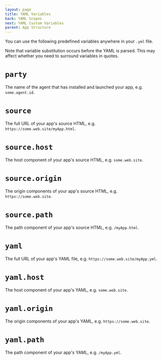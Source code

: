 ```yaml
---
layout: page
title: YAML Variables
back: YAML Scopes
next: YAML Custom Variables
parent: App Structure
---
```

You can use the following predefined variables anywhere in your `.yml` file.

Note that variable substitution occurs before the YAML is parsed. This may affect
whether you need to surround variables in quotes.

# `party`
The name of the agent that has installed and launched your app, e.g. `some.agent.id`.

# `source`
The full URL of your app's source HTML, e.g. `https://some.web.site/myApp.html`.

# `source.host`
The host component of your app's source HTML, e.g. `some.web.site`.

# `source.origin`
The origin components of your app's source HTML, e.g. `https://some.web.site`.

# `source.path`
The path component of your app's source HTML, e.g. `/myApp.html`.

# `yaml`
The full URL of your app's YAML file, e.g. `https://some.web.site/myApp.yml`.

# `yaml.host`
The host component of your app's YAML, e.g. `some.web.site`.

# `yaml.origin`
The origin components of your app's YAML, e.g. `https://some.web.site`.

# `yaml.path`
The path component of your app's YAML, e.g. `/myApp.yml`.
